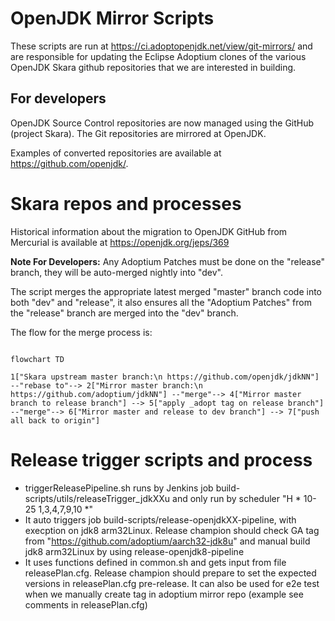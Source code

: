 # OpenJDK Mirror Scripts

These scripts are run at https://ci.adoptopenjdk.net/view/git-mirrors/ and are responsible for updating the Eclipse Adoptium clones of the various OpenJDK Skara github repositories that we are interested in building.

## For developers

OpenJDK Source Control repositories are now managed using the GitHub (project Skara). The Git repositories are mirrored at OpenJDK.

Examples of converted repositories are available at https://github.com/openjdk/.

# Skara repos and processes

Historical information about the migration to OpenJDK GitHub from Mercurial is available at https://openjdk.org/jeps/369


**Note For Developers:** Any Adoptium Patches must be done on the "release" branch, they will be auto-merged nightly into "dev".

The script merges the appropriate latest merged "master" branch code into both "dev" and "release", it also ensures all the
"Adoptium Patches" from the "release" branch are merged into the "dev" branch.

The flow for the merge process is:
```mermaid

flowchart TD

1["Skara upstream master branch:\n https://github.com/openjdk/jdkNN"] --"rebase to"--> 2["Mirror master branch:\n https://github.com/adoptium/jdkNN"] --"merge"--> 4["Mirror master branch to release branch"] --> 5["apply _adopt tag on release branch"] --"merge"--> 6["Mirror master and release to dev branch"] --> 7["push all back to origin"]

```

# Release trigger scripts and process

- triggerReleasePipeline.sh runs by Jenkins job build-scripts/utils/releaseTrigger_jdkXXu and only run by scheduler "H * 10-25 1,3,4,7,9,10 *"
- It auto triggers job build-scripts/release-openjdkXX-pipeline, with execption on jdk8 arm32Linux. Release champion should check GA tag from "https://github.com/adoptium/aarch32-jdk8u" and manual build jdk8 arm32Linux by using release-openjdk8-pipeline
- It uses functions defined in common.sh and gets input from file releasePlan.cfg. Release champion should prepare to set the expected versions in releasePlan.cfg pre-release. It can also be used for e2e test when we manually create tag in adoptium mirror repo (example see comments in releasePlan.cfg)